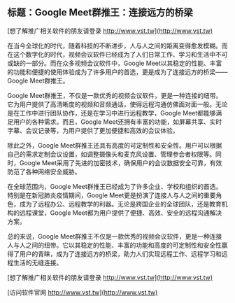 ## **标题：Google Meet群推王：连接远方的桥梁**

[想了解推广相关软件的朋友请登录 http://www.vst.tw](http://www.vst.tw)

在当今全球化的时代，随着科技的不断进步，人与人之间的距离变得愈发模糊。而在这个数字化的时代，视频会议软件已经成为了人们日常工作、学习和生活中不可或缺的一部分。而在众多视频会议软件中，Google Meet以其稳定的性能、丰富的功能和便捷的使用体验成为了许多用户的首选，更是成为了连接远方的桥梁——Google Meet群推王。

Google Meet群推王，不仅是一款优秀的视频会议软件，更是一种连接的纽带。它为用户提供了高清晰度的视频和音频通话，使得远程沟通仿佛面对面一般。无论是在工作中进行团队协作，还是在学习中进行远程教学，Google Meet都能够满足用户的各种需求。而且，Google Meet还拥有丰富的功能，如屏幕共享、实时字幕、会议记录等，为用户提供了更加便捷和高效的会议体验。

除此之外，Google Meet群推王还具有高度的可定制性和安全性。用户可以根据自己的需求定制会议设置，如调整摄像头和麦克风设置、管理参会者权限等。同时，Google Meet采用了先进的加密技术，确保用户的会议数据安全可靠，有效防范了各种网络安全威胁。

在全球范围内，Google Meet群推王已经成为了许多企业、学校和组织的首选。特别是在新冠肺炎疫情期间，Google Meet更是扮演了连接人与人之间的重要角色，成为了远程办公、远程教学的利器。无论是跨国企业的全球团队，还是教育机构的远程课堂，Google Meet都为用户提供了便捷、高效、安全的远程沟通解决方案。

总的来说，Google Meet群推王不仅是一款优秀的视频会议软件，更是一种连接人与人之间的纽带。它以其稳定的性能、丰富的功能和高度的可定制性和安全性赢得了用户的青睐，成为了连接远方的桥梁，助力人们实现远程工作、远程学习和远程生活的无缝连接。

[想了解推广相关软件的朋友请登录 http://www.vst.tw](http://www.vst.tw)


[访问软件官网 http://www.vst.tw](http://www.vst.tw)
